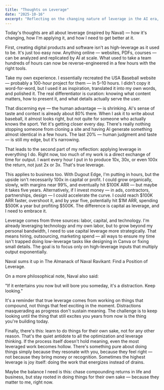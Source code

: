```yaml
---
title: "Thoughts on Leverage"
date: "2025-10-16"
excerpt: "Reflecting on the changing nature of leverage in the AI era, applying it to business, and finding balance between optimization and meaning."
---
```


Today's thoughts are all about leverage (inspired by Naval) — how it's changing, how I'm applying it, and how I need to get better at it.

First, creating digital products and software isn't as high-leverage as it used to be. It's just too easy now. Anything online — websites, PDFs, courses — can be analyzed and replicated by AI at scale. What used to take a team hundreds of hours can now be reverse-engineered in a few hours with the right tools.

Take my own experience. I essentially recreated the USA Baseball website — probably a 100-hour project for them — in 5–10 hours. I didn't copy it word-for-word, but I used it as inspiration, translated it into my own words, and polished it. The real differentiator is curation: knowing what content matters, how to present it, and what details actually serve the user.

That discerning eye — the human advantage — is shrinking. AI's sense of taste and context is already about 80% there. When I ask it to write about baseball, it almost looks right, but not quite for someone who actually knows the sport. Yet it's getting closer every day. There's really nothing stopping someone from cloning a site and having AI generate something almost identical in a few hours. The last 20% — human judgment and taste — is still my edge, but it's narrowing.

That leads to the second part of my reflection: applying leverage in everything I do. Right now, too much of my work is a direct exchange of time for output. I want every hour I put in to produce 10x, 30x, or even 100x the return, not just 2x or 3x. That's true leverage.

This applies to business too. With Dugout Edge, I'm putting in hours, but the upside isn't necessarily 100x in capital or profit. I could grow organically, slowly, with margins near 99%, and eventually hit $100K ARR — but maybe it takes five years. Alternatively, if I invest money — in ads, contractors, partnerships, design — I could accelerate the curve. I could reach $100K ARR faster, overshoot it, and by year five, potentially hit $1M ARR, spending $500K a year but profiting $500K. The difference is capital as leverage, and I need to embrace it.

Leverage comes from three sources: labor, capital, and technology. I'm already leveraging technology and my own labor, but to grow beyond my personal bandwidth, I need to use capital leverage more strategically. That means hiring, outsourcing, marketing spend — all ways to ensure my time isn't trapped doing low-leverage tasks like designing in Canva or fixing small details. The goal is to focus only on high-leverage inputs that multiply output exponentially.

Naval sums it up in The Almanack of Naval Ravikant: Find a Position of Leverage.

On a more philosophical note, Naval also said:

"If it entertains you now but will bore you someday, it's a distraction. Keep looking."

It's a reminder that true leverage comes from working on things that compound, not things that feel exciting in the moment. Distractions masquerading as progress don't sustain meaning. The challenge is to keep looking until the thing that still excites you years from now is the thing you're building today.

Finally, there's this: learn to do things for their own sake, not for any other reason. That's the quiet antidote to all the optimization and leverage thinking. If the process itself doesn't hold meaning, even the most leveraged work becomes hollow. There's something pure about doing things simply because they resonate with you, because they feel right — not because they bring money or recognition. Sometimes the highest leverage is joy itself: doing the work that energizes instead of drains.

Maybe the balance I need is this: chase compounding returns in life and business, but stay rooted in doing things for their own sake — because they matter to me, right now.

